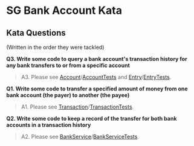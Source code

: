# SG Bank Account Kata

## Kata Questions

(Written in the order they were tackled)

__Q3. Write some code to query a bank account's transaction history for any bank 
transfers to or from a specific account__

>A3. Please see [Account](src/main/java/com/sg/Account.java)/[AccountTests](src/test/java/com/sg/AccountTests.java) 
and [Entry](src/main/java/com/sg/Entry.java)/[EntryTests](src/test/java/com/sg/EntryTest.java).

__Q1. Write some code to transfer a specified amount of money from one bank 
account (the payer) to another (the payee)__

>A1. Please see [Transaction](src/main/java/com/sg/Transaction.java)/[TransactionTests](src/test/java/com/sg/TransactionTest.java).

__Q2. Write some code to keep a record of the transfer for both bank accounts in 
a transaction history__

>A2. Please see [BankService](src/main/java/com/sg/BankService.java)/[BankServiceTests](src/test/java/com/sg/BankServiceTest.java).

